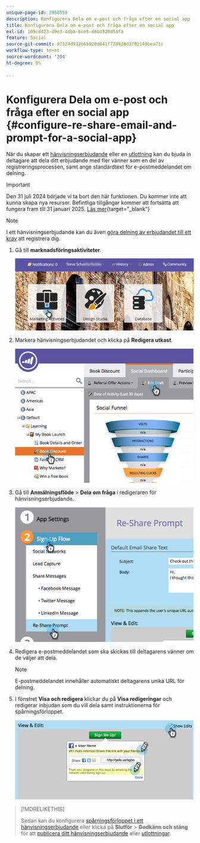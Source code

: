```yaml
---
unique-page-id: 2950559
description: Konfigurera Dela om e-post och fråga efter en social app - Marketo Docs - produktdokumentation
title: Konfigurera Dela om e-post och fråga efter en social app
exl-id: 169cd423-d9e3-4dba-bce5-d6bd329d5afa
feature: Social
source-git-commit: 97324d932b65020d041f728928d3792140bea71c
workflow-type: tm+mt
source-wordcount: '204'
ht-degree: 0%

---
```


# Konfigurera Dela om e-post och fråga efter en social app {#configure-re-share-email-and-prompt-for-a-social-app}

När du skapar ett [hänvisningserbjudande](/help/marketo/product-docs/demand-generation/social/referral-offers/create-a-referral-offer.md) eller en [utlottning](/help/marketo/product-docs/demand-generation/social/sweepstakes/create-sweepstakes.md) kan du bjuda in deltagare att dela ditt erbjudande med fler vänner som en del av registreringsprocessen, samt ange standardtext för e-postmeddelandet om delning.

>[!IMPORTANT]
>
>Den 31 juli 2024 började vi ta bort den här funktionen. Du kommer inte att kunna skapa nya resurser. Befintliga tillgångar kommer att fortsätta att fungera fram till 31 januari 2025. [Läs mer](https://nation.marketo.com/t5/employee-blogs/marketo-engage-social-features-deprecation/ba-p/351977){target="_blank"}

>[!NOTE]
>
>I ett hänvisningserbjudande kan du även [göra delning av erbjudandet till ett krav](/help/marketo/product-docs/demand-generation/social/social-functions/set-social-share-requirement.md) att registrera dig.

1. Gå till **marknadsföringsaktiviteter**.

   ![](assets/login-marketing-activities-3.png)

1. Markera hänvisningserbjudandet och klicka på **Redigera utkast**.

   ![](assets/image2014-9-22-11-3a6-3a56.png)

1. Gå till **Anmälningsflöde** > **Dela om fråga** i redigeraren för hänvisningserbjudande.

   ![](assets/image2014-9-22-11-3a7-3a9.png)

1. Redigera e-postmeddelandet som ska skickas till deltagarens vänner om de väljer att dela.

   >[!NOTE]
   >
   >E-postmeddelandet innehåller automatiskt deltagarens unika URL för delning.

1. I fönstret **Visa och redigera** klickar du på **Visa redigeringar** och redigerar inbjudan som du vill dela samt instruktionerna för spårningsförloppet.

   ![](assets/image2014-9-22-11-3a7-3a49.png)

>[!MORELIKETHIS]
>
>Sedan kan du konfigurera [spårningsförloppet i ett hänvisningserbjudande](configure-track-progress-flow-for-a-referral-offer.md) eller klicka på **Slutför** > **Godkänn och stäng** för att [publicera ditt hänvisningserbjudande](/help/marketo/product-docs/demand-generation/social/referral-offers/publish-a-referral-offer.md) eller [utlottningar](/help/marketo/product-docs/demand-generation/social/sweepstakes/create-sweepstakes.md).
